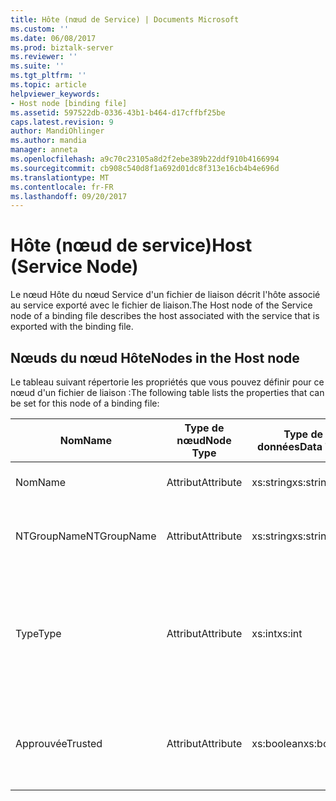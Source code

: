 ```yaml
---
title: Hôte (nœud de Service) | Documents Microsoft
ms.custom: ''
ms.date: 06/08/2017
ms.prod: biztalk-server
ms.reviewer: ''
ms.suite: ''
ms.tgt_pltfrm: ''
ms.topic: article
helpviewer_keywords:
- Host node [binding file]
ms.assetid: 597522db-0336-43b1-b464-d17cffbf25be
caps.latest.revision: 9
author: MandiOhlinger
ms.author: mandia
manager: anneta
ms.openlocfilehash: a9c70c23105a8d2f2ebe389b22ddf910b4166994
ms.sourcegitcommit: cb908c540d8f1a692d01dc8f313e16cb4b4e696d
ms.translationtype: MT
ms.contentlocale: fr-FR
ms.lasthandoff: 09/20/2017
---
```

# <a name="host-service-node"></a><span data-ttu-id="3959d-102">Hôte (nœud de service)</span><span class="sxs-lookup"><span data-stu-id="3959d-102">Host (Service Node)</span></span>
<span data-ttu-id="3959d-103">Le nœud Hôte du nœud Service d'un fichier de liaison décrit l'hôte associé au service exporté avec le fichier de liaison.</span><span class="sxs-lookup"><span data-stu-id="3959d-103">The Host node of the Service node of a binding file describes the host associated with the service that is exported with the binding file.</span></span>  
  
## <a name="nodes-in-the-host-node"></a><span data-ttu-id="3959d-104">Nœuds du nœud Hôte</span><span class="sxs-lookup"><span data-stu-id="3959d-104">Nodes in the Host node</span></span>  
 <span data-ttu-id="3959d-105">Le tableau suivant répertorie les propriétés que vous pouvez définir pour ce nœud d'un fichier de liaison :</span><span class="sxs-lookup"><span data-stu-id="3959d-105">The following table lists the properties that can be set for this node of a binding file:</span></span>  
  
|<span data-ttu-id="3959d-106">**Nom**</span><span class="sxs-lookup"><span data-stu-id="3959d-106">**Name**</span></span>|<span data-ttu-id="3959d-107">**Type de nœud**</span><span class="sxs-lookup"><span data-stu-id="3959d-107">**Node Type**</span></span>|<span data-ttu-id="3959d-108">**Type de données**</span><span class="sxs-lookup"><span data-stu-id="3959d-108">**Data Type**</span></span>|<span data-ttu-id="3959d-109">**Description**</span><span class="sxs-lookup"><span data-stu-id="3959d-109">**Description**</span></span>|<span data-ttu-id="3959d-110">**Restrictions**</span><span class="sxs-lookup"><span data-stu-id="3959d-110">**Restrictions**</span></span>|<span data-ttu-id="3959d-111">**Commentaires**</span><span class="sxs-lookup"><span data-stu-id="3959d-111">**Comments**</span></span>|  
|--------------|-------------------|-------------------|---------------------|----------------------|------------------|  
|<span data-ttu-id="3959d-112">Nom</span><span class="sxs-lookup"><span data-stu-id="3959d-112">Name</span></span>|<span data-ttu-id="3959d-113">Attribut</span><span class="sxs-lookup"><span data-stu-id="3959d-113">Attribute</span></span>|<span data-ttu-id="3959d-114">xs:string</span><span class="sxs-lookup"><span data-stu-id="3959d-114">xs:string</span></span>|<span data-ttu-id="3959d-115">Spécifie le nom de l'hôte.</span><span class="sxs-lookup"><span data-stu-id="3959d-115">Specifies the name of the host.</span></span>|<span data-ttu-id="3959d-116">Facultatif</span><span class="sxs-lookup"><span data-stu-id="3959d-116">Not required</span></span>|<span data-ttu-id="3959d-117">Valeur par défaut : vide</span><span class="sxs-lookup"><span data-stu-id="3959d-117">Default value: empty</span></span>|  
|<span data-ttu-id="3959d-118">NTGroupName</span><span class="sxs-lookup"><span data-stu-id="3959d-118">NTGroupName</span></span>|<span data-ttu-id="3959d-119">Attribut</span><span class="sxs-lookup"><span data-stu-id="3959d-119">Attribute</span></span>|<span data-ttu-id="3959d-120">xs:string</span><span class="sxs-lookup"><span data-stu-id="3959d-120">xs:string</span></span>|<span data-ttu-id="3959d-121">Indique le nom du groupe Windows NT associé à l'hôte.</span><span class="sxs-lookup"><span data-stu-id="3959d-121">Specifies the Windows NT Group name associated with the host.</span></span>|<span data-ttu-id="3959d-122">Facultatif</span><span class="sxs-lookup"><span data-stu-id="3959d-122">Not required</span></span>|<span data-ttu-id="3959d-123">Valeur par défaut : vide</span><span class="sxs-lookup"><span data-stu-id="3959d-123">Default value: empty</span></span>|  
|<span data-ttu-id="3959d-124">Type</span><span class="sxs-lookup"><span data-stu-id="3959d-124">Type</span></span>|<span data-ttu-id="3959d-125">Attribut</span><span class="sxs-lookup"><span data-stu-id="3959d-125">Attribute</span></span>|<span data-ttu-id="3959d-126">xs:int</span><span class="sxs-lookup"><span data-stu-id="3959d-126">xs:int</span></span>|<span data-ttu-id="3959d-127">Spécifie le type d'hôte en tant qu'hôte in-process ou isolé.</span><span class="sxs-lookup"><span data-stu-id="3959d-127">Specifies the host type as in process or isolated.</span></span>|<span data-ttu-id="3959d-128">Requis</span><span class="sxs-lookup"><span data-stu-id="3959d-128">Required</span></span>|<span data-ttu-id="3959d-129">Valeur par défaut : Aucun</span><span class="sxs-lookup"><span data-stu-id="3959d-129">Default value: none</span></span><br /><br /> <span data-ttu-id="3959d-130">Les valeurs possibles sont décrites dans le [Microsoft.BizTalk.ExplorerOM.HostType](http://msdn.microsoft.com/library/microsoft.biztalk.explorerom.hosttype.aspx) énumération.</span><span class="sxs-lookup"><span data-stu-id="3959d-130">Possible values are described in the [Microsoft.BizTalk.ExplorerOM.HostType](http://msdn.microsoft.com/library/microsoft.biztalk.explorerom.hosttype.aspx) enumeration.</span></span>|  
|<span data-ttu-id="3959d-131">Approuvée</span><span class="sxs-lookup"><span data-stu-id="3959d-131">Trusted</span></span>|<span data-ttu-id="3959d-132">Attribut</span><span class="sxs-lookup"><span data-stu-id="3959d-132">Attribute</span></span>|<span data-ttu-id="3959d-133">xs:boolean</span><span class="sxs-lookup"><span data-stu-id="3959d-133">xs:boolean</span></span>|<span data-ttu-id="3959d-134">Spécifie si l'hôte BizTalk est autorisé à collecter les informations d'authentification.</span><span class="sxs-lookup"><span data-stu-id="3959d-134">Specifies whether the BizTalk host can be trusted to collect authentication information.</span></span>|<span data-ttu-id="3959d-135">Requis</span><span class="sxs-lookup"><span data-stu-id="3959d-135">Required</span></span>|<span data-ttu-id="3959d-136">Valeur par défaut : Aucun</span><span class="sxs-lookup"><span data-stu-id="3959d-136">Default value: none</span></span><br /><br /> <span data-ttu-id="3959d-137">La valeur **true** si l’hôte est approuvé, sinon la valeur **false**.</span><span class="sxs-lookup"><span data-stu-id="3959d-137">Set to **true** if the host is trusted, otherwise set to **false**.</span></span>|